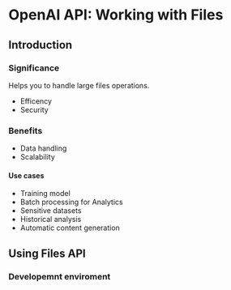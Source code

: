 # OpenAI API: Working with Files

## Introduction

### Significance

Helps you to handle large files operations.

- Efficency
- Security

### Benefits

- Data handling
- Scalability

#### Use cases

- Training model
- Batch processing for Analytics
- Sensitive datasets
- Historical analysis
- Automatic content generation

## Using Files API

### Developemnt enviroment


